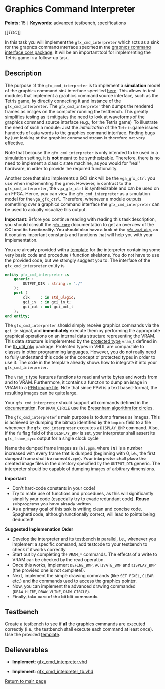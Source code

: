
# Graphics Command Interpreter

**Points:** 15 `|` **Keywords**: advanced testbench, specifications

[[_TOC_]]

In this task you will implement the `gfx_cmd_interpreter` which acts as a sink for the graphics command interface specified in the [graphics command interface core package](../../../lib/gfx_core/doc.md).
It will be an important tool for implementing the Tetris game in a follow-up task.



## Description

The purpose of the `gfx_cmd_interpreter` is to implement a **simulation** model of the graphics command sink interface specified [here](../../../lib/gfx_core/doc.md).
This allows to test modules that implement a graphics command source interface, such as the Tetris game, by directly connecting it and instance of the `gfx_cmd_interpreter`.
The `gfx_cmd_interpreter` then dumps the rendered frames as images on the computer running the testbench.
This greatly simplifies testing as it mitigates the need to look at waveforms of the graphics command source interface (e.g., for the Tetris game).
To illustrate the need of such a module: Just the *initialization* of the `Tetris` game issues hundreds of data words to the graphics command interface.
Finding bugs by just looking at the graphics command stream is therefore not very effective.

Note that because the `gfx_cmd_interpreter` is only intended to be used in a simulation setting, it is **not** meant to be synthesizable.
Therefore, there is no need to implement a classic state machine, as you would for "real" hardware, in order to provide the required functionality.

Another core that also implements a GCI sink will be the `vga_gfx_ctrl` you use when implementing the game.
However, in contrast to the `gfx_cmd_interpreter`, the `vga_gfx_ctrl` is synthesizable and can be used on an FPGA.
Hence, you can view the `gfx_cmd_interpreter` as a simulation model for the `vga_gfx_ctrl`.
Therefore, whenever a module outputs something over a graphics command interface the `gfx_cmd_interpreter` can be used to actually visualize this output.

**Important**: Before you continue reading with reading this task description, you should consult the [`gfx_core`](../../../lib/gfx_core/doc.md) documentation to get an overview of the GCI and its functionality.
You should also have a look at the [`gfx_cmd_pkg`](../../../lib/gfx_core/src/gfx_core_pkg.vhd), as it contains important constants and functions that will help you with your implementation.

You are already provided with a [template](src/[gfx_cmd_interpreter.vhd](src/gfx_cmd_interpreter.vhd)) for the interpreter containing some very basic code and procedure / function skeletons.
You do not have to use the provided code, but we strongly suggest you to.
The interface of the `gfx_cmd_interpreter` entity is



```vhdl
entity gfx_cmd_interpreter is
	generic (
		OUTPUT_DIR : string := "./"
	);
	port (
		clk     : in std_ulogic;
		gci_in  : in gci_in_t;
		gci_out : out gci_out_t
	);
end entity;
```


The `gfx_cmd_interpreter` should simply receive graphics commands via the `gci_in` signal, and **immediately** execute them by performing the appropriate graphical operations on an internal data structure representing the VRAM.
This data structure is implemented by the [protected type](https://fpgatutorial.com/vhdl-shared-variable-protected-type/) `vram_t` defined in the [tb_util_pkg](../../../lib/tb_util/src/tb_util_pkg.vhd) package.
Protected types in VHDL are comparable to classes in other programming languages.
However, you do not really need to fully understand this code or the concept of protected types in order to use it.
The code in the template already shows how to integrate it into your `gfx_cmd_interpreter`.

The `vram_t` type features functions to read and write bytes and words from and to VRAM.
Furthermore, it contains a function to dump an image in VRAM to a [PPM image file](https://en.wikipedia.org/wiki/Netpbm).
Note that since PPM is a text based-format, the resulting images can be quite large.

Your `gfx_cmd_interpreter` should support **all** commands defined in the [documentation](../../../lib/gfx_core/doc.md).
For `DRAW_CIRCLE` use the [Bresenham algorithm for circles](https://de.wikipedia.org/wiki/Bresenham-Algorithmus#Kreisvariante_des_Algorithmus).

The `gfx_cmd_interpreter`'s main purpose is to dump frames as images.
This is achieved by dumping the bitmap identified by the `bmpidx` field to a file whenever the `gfx_cmd_interpreter` executes a `DISPLAY_BMP` command.
Also, if the `fs` flag field of the `DISPLAY_BMP` is set, your interpreter shall assert its `gfx_frame_sync` output for a single clock cycle.

Name the dumped frame images as `[N].ppm`, where `[N]` is a number increased with every frame that is dumped (beginning with 0, i.e., the first dumped frame shall be named `0.ppm`).
Your interpreter shall place the created image files in the directory specified by the `OUTPUT_DIR` generic.
The interpreter should be capable of dumping images of arbitrary dimensions.

**Important**
- Don't hard-code constants in your code!
- Try to make use of functions and procedures, as this will significantly simplify your code (especially try to evade redundant code). **Reuse** subprograms you have already written.
- As a primary goal of this task is writing clean and concise code. Spaghetti code, although functionally correct, will lead to points being deducted!

**Suggested Implemenation Order**
- Develop the interpreter and its testbench in parallel, i.e., whenever you implement a specific command, add testcode to your testbench to check if it works correctly.
- Start out by completing the `VRAM_*` commands. The effects of a write to VRAM can be checked by the read operation.
- Once this works, implement `DEFINE_BMP`, `ACTIVATE_BMP` and `DISPLAY_BMP` (the provided one is not complete!).
- Next, implement the simple drawing commands (like `SET_PIXEL`, `CLEAR` etc.) and the commands used to access the graphics pointer.
- Now, you can implement the advanced drawing commanded (`DRAW_HLINE`, `DRAW_VLINE`, `DRAW_CIRCLE`).
- Finally, take care of the bit blit commands.




## Testbench

Create a testbench to see if **all** the graphics commands are executed correctly (i.e., the testbench shall execute each command at least once).
Use the provided [template](tb/[gfx_cmd_interpreter_tb.vhd](tb/gfx_cmd_interpreter_tb.vhd)).



## Delieverables

- **Implement**: [gfx_cmd_interpreter.vhd](src/gfx_cmd_interpreter.vhd)

- **Implement**: [gfx_cmd_interpreter_tb.vhd](tb/gfx_cmd_interpreter_tb.vhd)


[Return to main page](../../../README.md)
